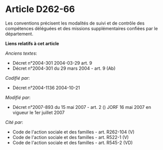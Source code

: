 # Article D262-66

Les conventions précisent les modalités de suivi et de contrôle des compétences déléguées et des missions supplémentaires
confiées par le département.

**Liens relatifs à cet article**

_Anciens textes_:

  - Décret n°2004-301 2004-03-29 art. 9
  - Décret n°2004-301 du 29 mars 2004 - art. 9 (Ab)

_Codifié par_:

  - Décret n°2004-1136 2004-10-21

_Modifié par_:

  - Décret n°2007-893 du 15 mai 2007 - art. 2 () JORF 16 mai 2007 en vigueur le 1er juillet 2007

_Cité par_:

  - Code de l'action sociale et des familles - art. R262-104 (V)
  - Code de l'action sociale et des familles - art. R522-1 (V)
  - Code de l'action sociale et des familles - art. R545-2 (VD)
